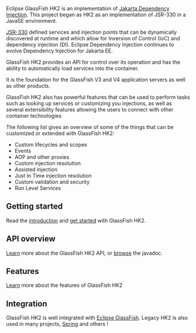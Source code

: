 [//]: # " "
[//]: # " Copyright (c) 2013, 2021 Oracle and/or its affiliates. All rights reserved. "
[//]: # " "
[//]: # " This program and the accompanying materials are made available under the "
[//]: # " terms of the Eclipse Public License v. 2.0, which is available at "
[//]: # " http://www.eclipse.org/legal/epl-2.0. "
[//]: # " "
[//]: # " This Source Code may also be made available under the following Secondary "
[//]: # " Licenses when the conditions for such availability set forth in the "
[//]: # " Eclipse Public License v. 2.0 are satisfied: GNU General Public License, "
[//]: # " version 2 with the GNU Classpath Exception, which is available at "
[//]: # " https://www.gnu.org/software/classpath/license.html. "
[//]: # " "
[//]: # " SPDX-License-Identifier: EPL-2.0 OR GPL-2.0 WITH Classpath-exception-2.0 "
[//]: # " "

Eclipse GlassFish HK2 is an implementation of [Jakarta Dependency Injection](https://jakarta.ee/specifications/dependency-injection/). This project
began as HK2 as an implementation of JSR-330 in a JavaSE environment.


[JSR-330](http://jcp.org/aboutJava/communityprocess/final/jsr330/) defined services and injection points that can be dynamically discovered at runtime and which allow for Inversion of Control (IoC) and dependency injection (DI). Eclipse Dependency Injection continues to evolve Dependency Injection for Jakarta EE.


GlassFish HK2 provides an API for control over its operation and has the ability to automatically load services into the container.


It is the foundation for the GlassFish V3 and V4 application servers as well as other products.


GlassFish HK2 also has powerful features that can be used to perform tasks such as looking up services or customizing you injections, as well as several extensibility features allowing the users to connect with other container technologies


The following list gives an overview of some of the things that can be customized or extended with GlassFish HK2:
- Custom lifecycles and scopes
- Events
- AOP and other proxies
- Custom injection resolution
- Assisted injection
- Just In Time injection resolution
- Custom validation and security
- Run Level Services


Getting started
----------------

Read the [introduction](introduction.html) and [get started](getting-started.html) with GlassFish HK2.


API overview
------------

[Learn](api-overview.html) more about the GlassFish HK2 API, or [browse](apidocs/index.html) the javadoc.


Features
--------

[Learn](extensibility.html) more about the features of GlassFish HK2


Integration
-----------

GlassFish HK2 is well integrated with [Eclipse GlassFish](https://glassfish.org). Legacy HK2 is also used in many projects, [Spring](http://www.springsource.org) and others !
